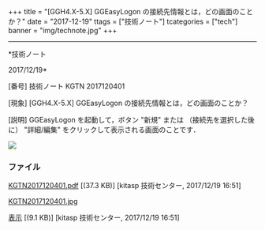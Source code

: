 ﻿+++
title = "[GGH4.X-5.X] GGEasyLogon の接続先情報とは，どの画面のことか？"
date = "2017-12-19"
ttags = ["技術ノート"]
tcategories = ["tech"]
banner = "img/technote.jpg"
+++

-----------------------------------------------------------------------------------------------------------------------------

*技術ノート

2017/12/19*


[番号]
技術ノート KGTN 2017120401

[現象]
[GGH4.X-5.X] GGEasyLogon の接続先情報とは，どの画面のことか？

[説明]
GGEasyLogon を起動して，ボタン "新規" または （接続先を選択した後に）
"詳細/編集" をクリックして表示される画面のことです．

![](http://techreport.kitasp.net/attachments/download/3893/KGTN2017120401.jpg)


### ファイル

 
 


[KGTN2017120401.pdf](http://techreport.kitasp.net/attachments/download/3892/KGTN2017120401.pdf)
 [(37.3 KB)] [kitasp 技術センター, 2017/12/19
16:51]

[KGTN2017120401.jpg](http://techreport.kitasp.net/attachments/download/3893/KGTN2017120401.jpg)

[表示](http://techreport.kitasp.net/attachments/3893/KGTN2017120401.jpg "表示")
 [(9.1 KB)] [kitasp 技術センター, 2017/12/19
16:51]


 


 

